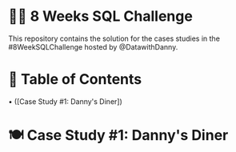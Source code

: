 # 📣📣 8 Weeks SQL Challenge

This repository contains the solution for the cases studies in the #8WeekSQLChallenge hosted by @DatawithDanny. 

# 📖 Table of Contents 

• ([Case Study #1: Danny's Diner])

# 🍽 Case Study #1: Danny's Diner 
